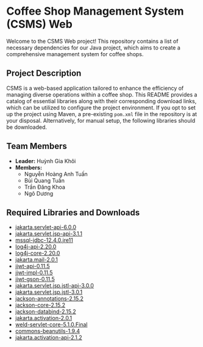 # Coffee Shop Management System (CSMS) Web

Welcome to the CSMS Web project! This repository contains a list of necessary dependencies for our Java project, which aims to create a comprehensive management system for coffee shops.

## Project Description

CSMS is a web-based application tailored to enhance the efficiency of managing diverse operations within a coffee shop. This README provides a catalog of essential libraries along with their corresponding download links, which can be utilized to configure the project environment. If you opt to set up the project using Maven, a pre-existing `pom.xml` file in the repository is at your disposal. Alternatively, for manual setup, the following libraries should be downloaded.

## Team Members

- **Leader:** Huỳnh Gia Khôi
- **Members:** 
  - Nguyễn Hoàng Anh Tuấn
  - Bùi Quang Tuấn
  - Trần Đăng Khoa
  - Ngô Dương

## Required Libraries and Downloads

- [jakarta.servlet-api-6.0.0](https://repo1.maven.org/maven2/jakarta/servlet/jakarta.servlet-api/6.0.0/jakarta.servlet-api-6.0.0.jar)
- [jakarta.servlet.jsp-api-3.1.1](https://repo1.maven.org/maven2/jakarta/servlet/jsp/jakarta.servlet.jsp-api/3.1.1/jakarta.servlet.jsp-api-3.1.1.jar)
- [mssql-jdbc-12.4.0.jre11](https://repo1.maven.org/maven2/com/microsoft/sqlserver/mssql-jdbc/12.4.0.jre11/mssql-jdbc-12.4.0.jre11.jar)
- [log4j-api-2.20.0](https://repo1.maven.org/maven2/org/apache/logging/log4j/log4j-api/2.20.0/log4j-api-2.20.0.jar)
- [log4j-core-2.20.0](https://repo1.maven.org/maven2/org/apache/logging/log4j/log4j-core/2.20.0/log4j-core-2.20.0.jar)
- [jakarta.mail-2.0.1](https://repo1.maven.org/maven2/com/sun/mail/jakarta.mail/2.0.1/jakarta.mail-2.0.1.jar)
- [jjwt-api-0.11.5](https://repo1.maven.org/maven2/io/jsonwebtoken/jjwt-api/0.11.5/jjwt-api-0.11.5.jar)
- [jjwt-impl-0.11.5](https://repo1.maven.org/maven2/io/jsonwebtoken/jjwt-impl/0.11.5/jjwt-impl-0.11.5.jar)
- [jjwt-gson-0.11.5](https://repo1.maven.org/maven2/io/jsonwebtoken/jjwt-gson/0.11.5/jjwt-gson-0.11.5.jar)
- [jakarta.servlet.jsp.jstl-api-3.0.0](https://repo1.maven.org/maven2/jakarta/servlet/jsp/jstl/jakarta.servlet.jsp.jstl-api/3.0.0/jakarta.servlet.jsp.jstl-api-3.0.0.jar)
- [jakarta.servlet.jsp.jstl-3.0.1](https://repo1.maven.org/maven2/org/glassfish/web/jakarta.servlet.jsp.jstl/3.0.1/jakarta.servlet.jsp.jstl-3.0.1.jar)
- [jackson-annotations-2.15.2](https://repo1.maven.org/maven2/com/fasterxml/jackson/core/jackson-annotations/2.15.2/jackson-annotations-2.15.2.jar)
- [jackson-core-2.15.2](https://repo1.maven.org/maven2/com/fasterxml/jackson/core/jackson-core/2.15.2/jackson-core-2.15.2.jar)
- [jackson-databind-2.15.2](https://repo1.maven.org/maven2/com/fasterxml/jackson/core/jackson-databind/2.15.2/jackson-databind-2.15.2.jar)
- [jakarta.activation-2.0.1](https://repo1.maven.org/maven2/com/sun/activation/jakarta.activation/2.0.1/jakarta.activation-2.0.1.jar)
- [weld-servlet-core-5.1.0.Final](https://repo1.maven.org/maven2/org/jboss/weld/servlet/weld-servlet-core/5.1.0.Final/weld-servlet-core-5.1.0.Final.jar)
- [commons-beanutils-1.9.4](https://repo1.maven.org/maven2/commons-beanutils/commons-beanutils/1.9.4/commons-beanutils-1.9.4.jar)
- [jakarta.activation-api-2.1.2](https://repo1.maven.org/maven2/jakarta/activation/jakarta.activation-api/2.1.2/jakarta.activation-api-2.1.2.jar)
